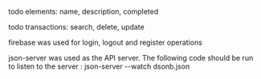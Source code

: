 todo elements: name, description, completed

todo transactions: search, delete, update 	

firebase was used for login, logout and register operations		

json-server was used as the API server. The following code should be run to listen to the server : json-server --watch dsonb.json		
